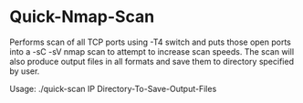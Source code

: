 # Quick-Nmap-Scan

Performs scan of all TCP ports using -T4 switch and puts those open ports into a -sC -sV nmap scan to attempt to increase scan speeds. The scan will also produce output files in all formats and save them to directory specified by user.

Usage: ./quick-scan IP Directory-To-Save-Output-Files
